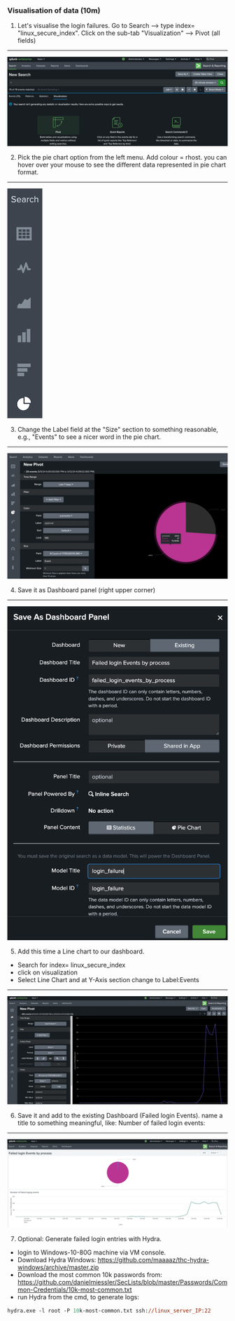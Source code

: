 ### Visualisation of data (10m)

1. Let's visualise the login failures. Go to Search --> type index= "linux_secure_index". Click on the sub-tab "Visualization" --> Pivot (all fields)
----
![](attachments/pivot1.png)

2. Pick the pie chart option from the left menu. Add colour = rhost. you can hover over your mouse to see the different data represented in pie chart format.
---
![](attachments/piechart.png)

3. Change the Label field at the "Size" section to something reasonable, e.g., "Events" to see a nicer word in the pie chart.
---
![](attachments/label.png)

4. Save it as Dashboard panel (right upper corner)
---
![](attachments/dashboard1.png)

5. Add this time a Line chart to our dashboard.
- Search for index= linux_secure_index
- click on visualization
- Select Line Chart and at Y-Axis section change to Label:Events
---
![](attachments/line_chart.png)

6. Save it and add to the existing Dashboard (Failed login Events). name a title to something meaningful, like: Number of failed login events:
---
![](attachments/failed_login.png)

7. Optional: Generate failed login entries with Hydra. 
- login to Windows-10-80G machine via VM console.
- Download Hydra Windows: https://github.com/maaaaz/thc-hydra-windows/archive/master.zip
- Download the most common 10k passwords from: https://github.com/danielmiessler/SecLists/blob/master/Passwords/Common-Credentials/10k-most-common.txt
- run Hydra from the cmd, to generate logs:
```ps
hydra.exe -l root -P 10k-most-common.txt ssh://linux_server_IP:22
```

